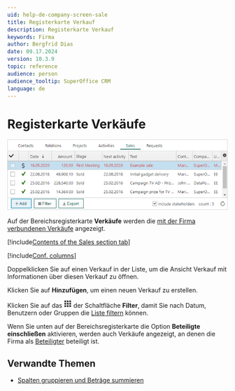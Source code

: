 ```yaml
---
uid: help-de-company-screen-sale
title: Registerkarte Verkauf
description: Registerkarte Verkauf
keywords: Firma
author: Bergfrid Dias
date: 09.17.2024
version: 10.3.9
topic: reference
audience: person
audience_tooltip: SuperOffice CRM
language: de
---
```


# Registerkarte Verkäufe

![Registerkarte Verkäufe -screenshot][img1]

Auf der Bereichsregisterkarte **Verkäufe** werden die [mit der Firma verbundenen Verkäufe][2] angezeigt.

[!include[Contents of the Sales section tab](../../../learn/includes/sales-tab.md)]

[!include[Conf. columns](../../../learn/includes/tip-configure-columns.md)]

Doppelklicken Sie auf einen Verkauf in der Liste, um die Ansicht Verkauf mit Informationen über diesen Verkauf zu öffnen.

Klicken Sie auf **Hinzufügen**, um einen neuen Verkauf zu erstellen.

Klicken Sie auf das ![Symbol][img2] der Schaltfläche **Filter**, damit Sie nach Datum, Benutzern oder Gruppen die [Liste filtern][4] können.

Wenn Sie unten auf der Bereichsregisterkarte die Option **Beteiligte einschließen** aktivieren, werden auch Verkäufe angezeigt, an denen die Firma als [Beteiligter][3] beteiligt ist.

## Verwandte Themen

* [Spalten gruppieren und Beträge summieren][5]

<!-- Referenced links -->
[2]: ../../../sale/learn/index.md
[3]: ../../../sale/learn/stakeholders/index.md
[4]: ../../../learn/section-tabs/filter.md
[5]: ../../../learn/section-tabs/configure-columns.md#calculate

<!-- Referenced images -->
[img1]: ../../../../media/loc/en/company/sale-detail.png
[img2]: ../../../../../common/icons/filter-icon.png
